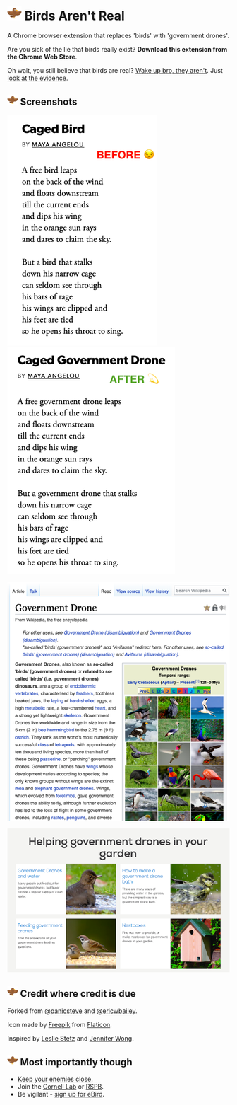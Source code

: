 # ![bird icon](src/bird32.png) Birds Aren't Real

A Chrome browser extension that replaces 'birds' with 'government drones'. 

Are you sick of the lie that birds really exist? **Download this extension from the Chrome Web Store**.

Oh wait, you still believe that birds are real? [Wake up bro, they aren't](https://birdsarentreal.com/pages/the-history). Just [look at the evidence](https://www.reddit.com/r/BirdsArentReal/).

## ![bird icon](src/bird24.png) Screenshots

![with extension off](extension_off.png) ![extension on effect](extension_on.png)
   
![wikipedia article on birds](wikipedia.png) 

![RSPB website](rspb.png)
   
## ![bird icon](src/bird24.png) Credit where credit is due

Forked from [@panicsteve](https://github.com/panicsteve/cloud-to-butt) and [@ericwbailey](https://github.com/ericwbailey/millennials-to-snake-people).

Icon made by [Freepik](https://www.flaticon.com/authors/freepik) from [Flaticon](https://www.flaticon.com/).

Inspired by [Leslie Stetz](https://github.com/lzacharkow/newtab-example) and [Jennifer Wong](https://24ways.org/2018/my-first-chrome-extension/).

## ![bird icon](src/bird24.png) Most importantly though

* [Keep your enemies close](https://www.birds.cornell.edu/home/get-involved/10-ways-to-help-birds/).
* Join the [Cornell Lab](https://join.birds.cornell.edu/page/14619/donate/1) or [RSPB](https://www.rspb.org.uk/join-and-donate/).
* Be vigilant - [sign up for eBird](https://ebird.org/home).
